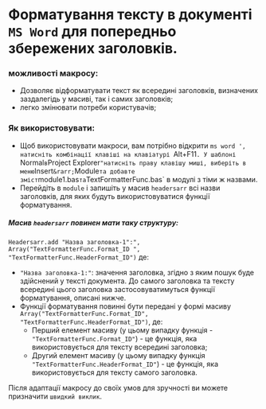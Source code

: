 # Форматування тексту в документі `MS Word` для попередньо збережених заголовків.

### можливості макросу:
- Дозволяє відформатувати текст як всередині заголовків, визначених заздалегідь у масиві, так і самих заголовків;
- легко змінювати потреби користувачів;

### Як використовувати:
- Щоб використовувати макроси, вам потрібно відкрити `ms word ', натисніть комбінації клавіші на клавіатурі `Alt+F11`. У шаблоні `Normal` в `Project Explorer` "натисніть праву клавішу миші, виберіть в меню `Insert`&rarr;`Module` та добавте зміст `module1.bas` та `TextFormatterFunc.bas` в модулі з тіми ж назвами.
- Перейдіть в  `module` і запишіть у масив `headersarr` всі назви заголовків, для яких будуть використовуватися функції форматування.

##### Масив `headersarr` повинен мати таку структуру:
`Headersarr.add "Назва заголовка-1":", Array("TextFormatterFunc.Format_ID ", "TextFormatterFunc.HeaderFormat_ID")` де:
- `"Назва заголовка-1:"`: значення заголовка, згідно з яким пошук буде здійснений у тексті документа. До самого заголовка та тексту всередині цього заголовка застосовуватимуться функції форматування, описані нижче.
- Функції форматування повинні бути передані у формі масиву `Array("TextFormatterFunc.Format_ID", "TextFormatterFunc.HeaderFormat_ID")`, де:
   - Перший елемент масиву (у цьому випадку функція - `"TextFormatterFunc.Format_ID"`) - це функція, яка використовується для тексту всередині заголовка;
   - Другий елемент масиву (у цьому випадку функція `"TextFormatterFunc.HeaderFormat_ID"`) - це функція, яка використовується для тексту самого заголовка.

Після адаптації макросу до своїх умов для зручності ви можете призначити `швидкий виклик`.
